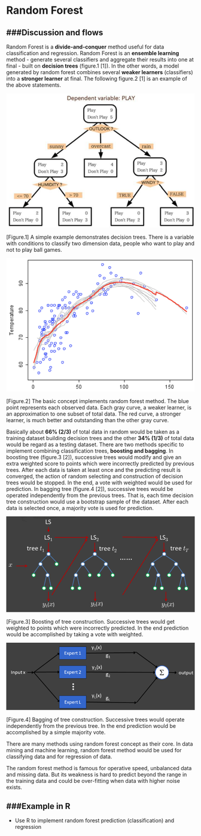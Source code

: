 # Random Forest

<script src="../js/general.js"></script>

###Discussion and flows
---

Random Forest is a **divide-and-conquer** method useful for data classification and 
regression. Random Forest is an **ensemble learning** method - generate several classifiers and 
aggregate their results into one at final - built on **decision trees** (figure.1 [1]). In the other 
words, a model generated by random forest combines several **weaker learners** (classifiers) into 
a **stronger learner** at final. The following figure.2 [1] is an example of the above statements. 

![](../images/rf_decision-tree.png)

[Figure.1] A simple example demonstrates decision trees. There is a variable with conditions to classify two dimension data, people who want to play and not to play ball games. 

![](../images/rf_random_forest.png)

[Figure.2] The basic concept implements random forest method. The blue point represents each observed data. Each gray curve, a weaker learner, is an approximation to one subset of total data. The red curve, a stronger learner, is much better and outstanding than the other gray curve. 

Basically about **66% (2/3)** of total data in random would be taken as a training dataset 
building decision trees and the other **34% (1/3)** of total data would be regard as a testing 
dataset. There are two methods specific to implement combining classification trees, **boosting 
and bagging**. In boosting tree (figure.3 [2]), successive trees would modify and give an extra 
weighted score to points which were incorrectly predicted by previous trees. After each data is 
taken at least once and the predicting result is converged, the action of random selecting and 
construction of decision trees would be stopped. In the end, a vote with weighted would be 
used for prediction. In bagging tree (figure.4 [2]), successive trees would be operated 
independently from the previous trees. That is, each time decision tree construction would use 
a bootstrap sample of the dataset. After each data is selected once, a majority vote is used for 
prediction. 

![](../images/rf_Boosting-of-tree-construction.png)

[Figure.3] Boosting of tree construction. Successive trees would get weighted to points which were incorrectly predicted. In the end prediction would be accomplished by taking a vote with weighted. 

![](../images/rf_Bagging-of-tree-construction.png)

[Figure.4] Bagging of tree construction. Successive trees would operate independently from the previous tree. In the end prediction would be accomplished by a simple majority vote. 

There are many methods using random forest concept as their core. In data mining and 
machine learning, random forest method would be used for classifying data and for regression 
of data.   

The random forest method is famous for operative speed, unbalanced data and missing 
data. But its weakness is hard to predict beyond the range in the training data and could be 
over-fitting when data with higher noise exists. 

###Example in R
---

* Use R to implement random forest prediction (classification) and regression











